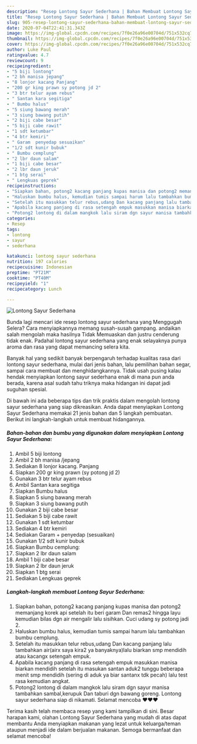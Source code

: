```yaml
---
description: "Resep Lontong Sayur Sederhana | Bahan Membuat Lontong Sayur Sederhana Yang Sedap"
title: "Resep Lontong Sayur Sederhana | Bahan Membuat Lontong Sayur Sederhana Yang Sedap"
slug: 905-resep-lontong-sayur-sederhana-bahan-membuat-lontong-sayur-sederhana-yang-sedap
date: 2020-07-04T22:41:31.343Z
image: https://img-global.cpcdn.com/recipes/7f0e26a96e00704d/751x532cq70/lontong-sayur-sederhana-foto-resep-utama.jpg
thumbnail: https://img-global.cpcdn.com/recipes/7f0e26a96e00704d/751x532cq70/lontong-sayur-sederhana-foto-resep-utama.jpg
cover: https://img-global.cpcdn.com/recipes/7f0e26a96e00704d/751x532cq70/lontong-sayur-sederhana-foto-resep-utama.jpg
author: Luke Paul
ratingvalue: 4.7
reviewcount: 9
recipeingredient:
- "5 biji lontong"
- "2 bh manisa jepang"
- "8 lonjor kacang Panjang"
- "200 gr king prawn sy potong jd 2"
- "3 btr telur ayam rebus"
- " Santan kara segitiga"
- " Bumbu halus"
- "5 siung bawang merah"
- "3 siung bawang putih"
- "2 biji cabe besar"
- "5 biji cabe rawit"
- "1 sdt ketumbar"
- "4 btr kemiri"
- " Garam  penyedap sesuaikan"
- "1/2 sdt kunir bubuk"
- " Bumbu cemplung"
- "2 lbr daun salam"
- "1 biji cabe besar"
- "2 lbr daun jeruk"
- "1 btg serai"
- " Lengkuas geprek"
recipeinstructions:
- "Siapkan bahan, potong2 kacang panjang kupas manisa dan potong2 memanjang korek api setelah itu beri garam Dan remas2 hingga layu kemudian bilas dgn air mengalir lalu sisihkan. Cuci udang sy potong jadi 2."
- "Haluskan bumbu halus, kemudian tumis sampai harum lalu tambahkan bumbu cemplung."
- "Setelah itu masukkan telur rebus,udang Dan kacang panjang lalu tambahkan air(airx saya kira2 ya banyaknya)lalu biarkan smp mendidih atau kacangx setengah empuk."
- "Apabila kacang panjang di rasa setengah empuk masukkan manisa biarkan mendidih setelah itu masukan santan aduk2 tunggu beberapa menit smp mendidih (sering di aduk ya biar santanx tdk pecah) lalu test rasa kemudian angkat."
- "Potong2 lontong di dalam mangkok lalu siram dgn sayur manisa tambahkan sambal,kerupuk Dan taburi dgn bawang goreng. Lontong sayur sederhana siap di nikamati. Selamat mencoba ❤️❤️❤️"
categories:
- Resep
tags:
- lontong
- sayur
- sederhana

katakunci: lontong sayur sederhana 
nutrition: 197 calories
recipecuisine: Indonesian
preptime: "PT21M"
cooktime: "PT40M"
recipeyield: "1"
recipecategory: Lunch

---
```



![Lontong Sayur Sederhana](https://img-global.cpcdn.com/recipes/7f0e26a96e00704d/751x532cq70/lontong-sayur-sederhana-foto-resep-utama.jpg)

Bunda lagi mencari ide resep lontong sayur sederhana yang Menggugah Selera? Cara menyiapkannya memang susah-susah gampang. andaikan salah mengolah maka hasilnya Tidak Memuaskan dan justru cenderung tidak enak. Padahal lontong sayur sederhana yang enak selayaknya punya aroma dan rasa yang dapat memancing selera kita.

Banyak hal yang sedikit banyak berpengaruh terhadap kualitas rasa dari lontong sayur sederhana, mulai dari jenis bahan, lalu pemilihan bahan segar, sampai cara membuat dan menghidangkannya. Tidak usah pusing kalau hendak menyiapkan lontong sayur sederhana enak di mana pun anda berada, karena asal sudah tahu triknya maka hidangan ini dapat jadi suguhan spesial.




Di bawah ini ada beberapa tips dan trik praktis dalam mengolah lontong sayur sederhana yang siap dikreasikan. Anda dapat menyiapkan Lontong Sayur Sederhana memakai 21 jenis bahan dan 5 langkah pembuatan. Berikut ini langkah-langkah untuk membuat hidangannya.

<!--inarticleads1-->

##### Bahan-bahan dan bumbu yang digunakan dalam menyiapkan Lontong Sayur Sederhana:

1. Ambil 5 biji lontong
1. Ambil 2 bh manisa /jepang
1. Sediakan 8 lonjor kacang. Panjang
1. Siapkan 200 gr king prawn (sy potong jd 2)
1. Gunakan 3 btr telur ayam rebus
1. Ambil  Santan kara segitiga
1. Siapkan  Bumbu halus
1. Siapkan 5 siung bawang merah
1. Siapkan 3 siung bawang putih
1. Gunakan 2 biji cabe besar
1. Sediakan 5 biji cabe rawit
1. Gunakan 1 sdt ketumbar
1. Sediakan 4 btr kemiri
1. Sediakan  Garam + penyedap (sesuaikan)
1. Gunakan 1/2 sdt kunir bubuk
1. Siapkan  Bumbu cemplung:
1. Siapkan 2 lbr daun salam
1. Ambil 1 biji cabe besar
1. Siapkan 2 lbr daun jeruk
1. Siapkan 1 btg serai
1. Sediakan  Lengkuas geprek




<!--inarticleads2-->

##### Langkah-langkah membuat Lontong Sayur Sederhana:

1. Siapkan bahan, potong2 kacang panjang kupas manisa dan potong2 memanjang korek api setelah itu beri garam Dan remas2 hingga layu kemudian bilas dgn air mengalir lalu sisihkan. Cuci udang sy potong jadi 2.
1. Haluskan bumbu halus, kemudian tumis sampai harum lalu tambahkan bumbu cemplung.
1. Setelah itu masukkan telur rebus,udang Dan kacang panjang lalu tambahkan air(airx saya kira2 ya banyaknya)lalu biarkan smp mendidih atau kacangx setengah empuk.
1. Apabila kacang panjang di rasa setengah empuk masukkan manisa biarkan mendidih setelah itu masukan santan aduk2 tunggu beberapa menit smp mendidih (sering di aduk ya biar santanx tdk pecah) lalu test rasa kemudian angkat.
1. Potong2 lontong di dalam mangkok lalu siram dgn sayur manisa tambahkan sambal,kerupuk Dan taburi dgn bawang goreng. Lontong sayur sederhana siap di nikamati. Selamat mencoba ❤️❤️❤️




Terima kasih telah membaca resep yang kami tampilkan di sini. Besar harapan kami, olahan Lontong Sayur Sederhana yang mudah di atas dapat membantu Anda menyiapkan makanan yang lezat untuk keluarga/teman ataupun menjadi ide dalam berjualan makanan. Semoga bermanfaat dan selamat mencoba!
